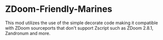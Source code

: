 # ZDoom-Friendly-Marines
This mod utilizes the use of the simple decorate code making it compatible with ZDoom sourceports that don't support Zscript such as ZDoom 2.8.1, Zandronum and more.
